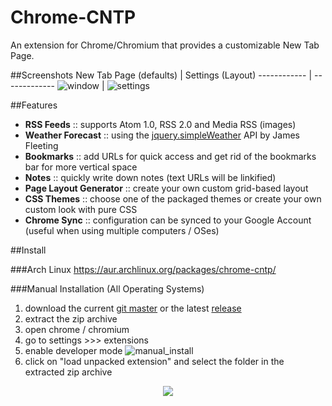 # Chrome-CNTP
An extension for Chrome/Chromium that provides a customizable New Tab Page.


##Screenshots
New Tab Page  (defaults) | Settings (Layout)
------------ | -------------
![window](https://cloud.githubusercontent.com/assets/16217416/11699246/ba80b778-9ec3-11e5-8346-81bfe4e2f01e.png) | ![settings](https://cloud.githubusercontent.com/assets/16217416/11699257/cab0b08a-9ec3-11e5-87a4-8eb7d12206c1.png)


##Features
* **RSS Feeds** :: supports Atom 1.0, RSS 2.0 and Media RSS (images)
* **Weather Forecast** :: using the [jquery.simpleWeather](http://monkeecreate.github.io/jquery.simpleWeather/) API by James Fleeting
* **Bookmarks** ::  add URLs for quick access and get rid of the bookmarks bar for more vertical space
* **Notes** :: quickly write down notes (text URLs will be linkified)
* **Page Layout Generator** :: create your own custom grid-based layout
* **CSS Themes** :: choose one of the packaged themes or create your own custom look with pure CSS
* **Chrome Sync** :: configuration can be synced to your Google Account (useful when using multiple computers / OSes)


##Install

###Arch Linux
https://aur.archlinux.org/packages/chrome-cntp/

###Manual Installation (All Operating Systems)
1. download the current [git master](https://github.com/sen87/Chrome-CNTP/archive/master.zip) or the latest [release](https://github.com/sen87/Chrome-CNTP/releases) 
2. extract the zip archive 
3. open chrome / chromium
4. go to settings >>> extensions
5. enable developer mode
![manual_install](https://cloud.githubusercontent.com/assets/16217416/11702175/debfff5c-9ed4-11e5-9eee-9afa95ec0426.png)
6. click on "load unpacked extension" and select the folder in the extracted zip archive

<p align="center">
  <img src="https://cloud.githubusercontent.com/assets/16217416/11696937/4d0c1ec8-9eb7-11e5-9b3a-7367182466dc.png"/>
</p>
